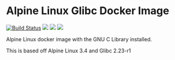 # Alpine Linux Glibc Docker Image

[![Build Status](https://travis-ci.org/rwxlabs/alpine-glibc.svg?branch=master)](https://travis-ci.org/rwxlabs/alpine-glibc)
[![](https://images.microbadger.com/badges/image/rwxlabs/alpine-glibc.svg)](http://microbadger.com/images/rwxlabs/alpine-glibc "Get your own image badge on microbadger.com") [![](https://images.microbadger.com/badges/version/rwxlabs/alpine-glibc.svg)](http://microbadger.com/images/rwxlabs/alpine-glibc "Get your own version badge on microbadger.com") [![](https://images.microbadger.com/badges/commit/rwxlabs/alpine-glibc.svg)](http://microbadger.com/images/rwxlabs/alpine-glibc "Get your own commit badge on microbadger.com")

Alpine Linux docker image with the GNU C Library installed.

This is based off Alpine Linux 3.4 and Glibc 2.23-r1
